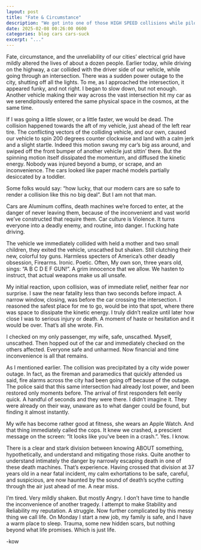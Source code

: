 ```yaml
---
layout: post
title: "Fate & Circumstance"
description: "We got into one of those HIGH SPEED collisions while piloting a vehicle and holy shit"
date: 2025-02-08 00:26:00 0600
categories: blog cars cars-suck
excerpt: "..."
---
```


Fate, circumstance, and the unreliability of our cities’ electrical grid have mildly altered the lives of about a dozen people. Earlier today, while driving on the highway, a car collided with the driver side of our vehicle, while going through an intersection. There was a sudden power outage to the city, shutting off all the lights. To me, as I approached the intersection, it appeared funky, and not right. I began to slow down, but not enough. Another vehicle making their way across the vast intersection hit my car as we serendipitously entered the same physical space in the cosmos, at the same time.

If I was going a little slower, or a little faster, we would be dead. The collision happened towards the aft of my vehicle, just ahead of the left rear tire. The conflicting vectors of the colliding vehicle, and our own, caused our vehicle to spin 200 degrees counter clockwise and land with a calm jerk and a slight startle. Indeed this motion swung my car’s big ass around, and swiped off the front bumper of another vehicle just sittin’ there. But the spinning motion itself dissipated the momentum, and diffused the kinetic energy. Nobody was injured beyond a bump, or scrape, and an inconvenience. The cars looked like paper maché models partially desiccated by a toddler.

Some folks would say: “how lucky, that our modern cars are so safe to render a collision like this no big deal”. But I am not that man.

Cars are Aluminum coffins, death machines we’re forced to enter, at the danger of never leaving them, because of the inconvenient and vast world we’ve constructed that require them. Car culture is Violence. It turns everyone into a deadly enemy, and routine, into danger. I fucking hate driving.

The vehicle we immediately collided with held a mother and two small children, they exited the vehicle, unscathed but shaken.  Still clutching their new, colorful toy guns. Harmless specters of America’s other deadly obsession, Firearms. Ironic. Poetic. Often, My own son, three years old, sings: “A B C D E F GUN!”. A grim innocence that we allow. We hasten to instruct, that actual weapons make us all unsafe.

My initial reaction, upon collision, was of immediate relief, neither fear nor surprise. I saw the near fatality less than two seconds before impact. A narrow window, closing, was before the car crossing the intersection. I reasoned the safest place for me to go, would be into that spot, where there was space to dissipate the kinetic energy. I truly didn’t realize until later how close I was to serious injury or death. A moment of haste or hesitation and it would be over. That’s all she wrote. Fin.

I checked on my only passenger, my wife, safe, unscathed. Myself, unscathed. Then hopped out of the car and immediately checked on the others affected. Everyone safe and unharmed. Now financial and time inconvenience is all that remains.

As I mentioned earlier. The collision was precipitated by a city wide power outage. In fact, as the fireman and paramedics that quickly attended us said, fire alarms across the city had been going off because of the outage. The police said that this same intersection had already lost power, and been restored only moments before. The arrival of first responders felt eerily quick. A handful of seconds and they were there. I didn’t imagine it. They were already on their way, unaware as to what danger could be found, but finding it almost instantly.

My wife has become rather good at fitness, she wears an Apple Watch. And that thing immediately called the cops. It knew we crashed, a prescient message on the screen: “It looks like you’ve been in a crash.”. Yes. I know.

There is a clear and stark division between knowing ABOUT something, hypothetically, and understand and mitigating those risks. Quite another to understand intimately the danger by narrowly escaping death in one of these death machines. That’s experience. Having crossed that division at 37 years old in a near fatal incident, my calm exhortations to be safe, careful, and suspicious, are now haunted by the sound of death’s scythe cutting through the air just ahead of me. A near miss.

I’m tired. Very mildly shaken. But mostly Angry. I don’t have time to handle the inconvenience of another tragedy. I attempt to make Stability and Reliability my reputation. A struggle. Now further complicated by this messy thing we call life. On Monday I start a new job, my family is safe, and I have a warm place to sleep. Trauma, some new hidden scars, but nothing beyond what life promises. Which is just life.

-kow

